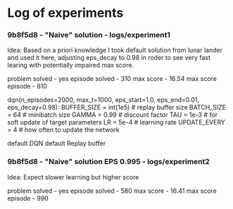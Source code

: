 # Log of experiments


### 9b8f5d8 - "Naive" solution - logs/experiment1
Idea: Based on a priori knowledge I took default solution from lunar lander and used it here, adjusting eps_decay to 0.98 in roder to see  very fast learing with potentially impaired max score.

problem solved - yes
episode solved - 310
max score - 16.54
max score episode - 810


dqn(n_episodes=2000, max_t=1000, eps_start=1.0, eps_end=0.01, eps_decay=0.98):
BUFFER_SIZE = int(1e5)  # replay buffer size
BATCH_SIZE = 64         # minibatch size
GAMMA = 0.99            # discount factor
TAU = 1e-3              # for soft update of target parameters
LR = 5e-4               # learning rate 
UPDATE_EVERY = 4        # how often to update the network

default DQN
default Replay buffer

### 9b8f5d8 - "Naive" solution EPS 0.995 - logs/experiment2
Idea: Expect slower learning but higher score

problem solved - yes
episode solved - 580
max score - 16.41
max score episode - 990

